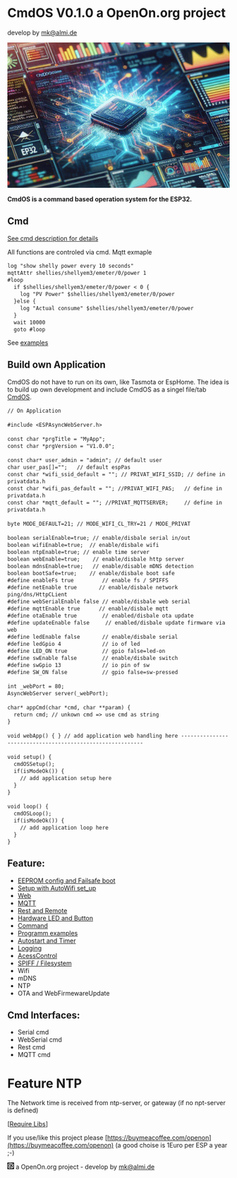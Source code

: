 
# CmdOS V0.1.0 a OpenOn.org project

develop by mk@almi.de

![CmdOS LOGO](images/CmdOS.gif)

**CmdOS is a command based operation system for the ESP32.**


## Cmd 
<a href="doc/CmdOscms.md">See cmd description for details</a>

All functions are controled via cmd. Mqtt exmaple 

	log "show shelly power every 10 seconds"
	mqttAttr shellies/shellyem3/emeter/0/power 1
	#loop
	  if $shellies/shellyem3/emeter/0/power < 0 {
		log "PV Power" $shellies/shellyem3/emeter/0/power
	  }else {
		log "Actual consume" $shellies/shellyem3/emeter/0/power
	  }
	  wait 10000
	  goto #loop
	
See <a href='example/example.md'>examples</a>

## Build own Application

CmdOS do not have to run on its own, like Tasmota or EspHome. 
The idea is to build up own development and include CmdOS as a singel file/tab <a href='release/CmdOs_V010.ino'>CmdOS</a>.

	// On Application

	#include <ESPAsyncWebServer.h>
	 
	const char *prgTitle = "MyApp";
	const char *prgVersion = "V1.0.0";

	const char* user_admin = "admin"; // default user
	char user_pas[]="";   // default espPas
	const char *wifi_ssid_default = ""; // PRIVAT_WIFI_SSID; // define in privatdata.h 
	const char *wifi_pas_default = ""; //PRIVAT_WIFI_PAS;   // define in privatdata.h 
	const char *mqtt_default = ""; //PRIVAT_MQTTSERVER;     // define in privatdata.h 

	byte MODE_DEFAULT=21; // MODE_WIFI_CL_TRY=21 / MODE_PRIVAT

	boolean serialEnable=true; // enable/disbale serial in/out
	boolean wifiEnable=true;  // enable/disbale wifi
	boolean ntpEnable=true; // enable time server
	boolean webEnable=true;    // enable/disbale http server
	boolean mdnsEnable=true;   // enable/disable mDNS detection 
	boolean bootSafe=true;    // enable/disbale boot safe
	#define enableFs true         // enable fs / SPIFFS
	#define netEnable true       // enable/disbale network ping/dns/HttpCLient 
	#define webSerialEnable false // enable/disbale web serial
	#define mqttEnable true      // enable/disbale mqtt
	#define otaEnable true        // enabled/disbale ota update 
	#define updateEnable false     // enabled/disbale update firmware via web 
	#define ledEnable false       // enable/disbale serial
	#define ledGpio 4             // io of led
	#define LED_ON true           // gpio false=led-on
	#define swEnable false        // enable/disbale switch
	#define swGpio 13             // io pin of sw 
	#define SW_ON false           // gpio false=sw-pressed

	int _webPort = 80;
	AsyncWebServer server(_webPort);
	
	char* appCmd(char *cmd, char **param) {
	  return cmd; // unkown cmd => use cmd as string
	}

	void webApp() {	} // add application web handling here ----------------------------------------------------------

	void setup() {
	  cmdOSSetup();
	  if(isModeOk()) { 
		// add application setup here 
	  }  
	}

	void loop() {
	  cmdOSLoop();
	  if(isModeOk()) { 
		// add application loop here 
	  }  
	}


## Feature:
- <a href='doc/CmdOsBoot.md'>EEPROM config and Failsafe boot</a>
- <a href='doc/CmdOsSetup.md'>Setup with AutoWifi set_up</a>
- <a href="doc/CmdOsWeb.md">Web</a>
- <a href='doc/CmdOSMqtt.md'>MQTT</a>
- <a href='doc/CmdOSRest.md'>Rest and Remote</a>
- <a href="doc/LedAndSwitch.md">Hardware LED and Button</a>
- <a href="doc/CmdOsCmds.md">Command</a>
- <a href="example/example.md">Programm examples</a>
- <a href='doc/CmdOSTimer.md'>Autostart and Timer</a>
- <a href='doc/CmdOsLog.md'>Logging</a>
- <a href='doc/CmdOsAccess.md'>AcessControl</a>
- <a href="doc/CmdOSFilesystem.md">SPIFF / Filesystem</a>
- Wifi 
- mDNS
- NTP
- OTA and WebFirmewareUpdate

## Cmd Interfaces:
- Serial cmd
- WebSerial cmd
- Rest cmd
- MQTT cmd


# Feature NTP
The Network time is received from ntp-server, or gateway (if no npt-server is defined)
	
[<a href="libs.md">Require Libs</a>]	

If you use/like this project please [https://buymeacoffee.com/openon](https://buymeacoffee.com/openon) (a good choise is 1Euro per ESP a year ;-)  

![LOGO](images/CmdOS_logo.gif) a OpenOn.org project - develop by mk@almi.de 



	

	

